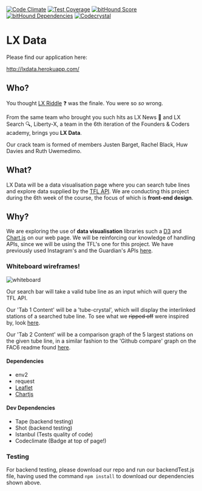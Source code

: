  [![Code Climate](https://codeclimate.com/github/liberty-x/lxdata/badges/gpa.svg)](https://codeclimate.com/github/liberty-x/lxdata) [![Test Coverage](https://codeclimate.com/github/liberty-x/lxdata/badges/coverage.svg)](https://codeclimate.com/github/liberty-x/lxdata/coverage) [![bitHound Score](https://www.bithound.io/github/liberty-x/lxdata/badges/score.svg)](https://www.bithound.io/github/liberty-x/lxdata) [![bitHound Dependencies](https://www.bithound.io/github/liberty-x/lxdata/badges/dependencies.svg)](https://www.bithound.io/github/liberty-x/lxdata/master/dependencies/npm) [![Codecrystal](https://img.shields.io/badge/code-crystal-5CB3FF.svg)](http://codecrystal.herokuapp.com/crystalise/liberty-x/lxdata/master)

# LX Data

Please find our application here:

http://lxdata.herokuapp.com/

## Who?

You thought [LX Riddle](http://agile-beyond-9343.herokuapp.com/) :question: was the finale. You were so *so* wrong.

From the same team who brought you such hits as LX News :newspaper: and LX Search :mag:, Liberty-X, a team in the 6th iteration of the Founders & Coders academy, brings you **LX Data**.

Our crack team is formed of members Justen Barget, Rachel Black, Huw Davies and Ruth Uwemedimo.

## What?

LX Data will be a data visualisation page where you can search tube lines and explore data supplied by the [TFL API](https://api.tfl.gov.uk/). We are conducting this project during the 6th week of the course, the focus of which is **front-end design**.

## Why?

We are exploring the use of **data visualisation** libraries such a [D3](http://d3js.org/) and [Chart.js](http://www.chartjs.org/) on our web page. We will be reinforcing our knowledge of handling APIs, since we will be using the TFL's one for this project. We have previously used Instagram's and the Guardian's APIs [here](https://github.com/liberty-x/lxnews).

### Whiteboard wireframes!

![whiteboard](https://files.gitter.im/RachelBLondon/libert-x/seWD/rsz_whiteboardwireframe.jpg)

Our search bar will take a valid tube line as an input which will query the TFL API.

Our 'Tab 1 Content' will be a 'tube-crystal', which will display the interlinked stations of a searched tube line. To see what we ~~ripped off~~ were inspired by, look [here](https://github.com/Crystal-Clear/codecrystal).

Our 'Tab 2 Content' will be a comparison graph of the 5 largest stations on the given tube line, in a similar fashion to the 'Github compare' graph on the FAC6 readme found [here](https://github.com/FAC6/book/blob/master/patterns/week6/chartjs.md).

#### Dependencies

* env2
* request
* [Leaflet](http://leafletjs.com/)
* [Chartjs](http://www.chartjs.org/)

#### Dev Dependencies

* Tape (backend testing)
* Shot (backend testing)
* Istanbul (Tests quality of code)
* Codeclimate (Badge at top of page!)

### Testing

For backend testing, please download our repo and run our backendTest.js file, having used the command ``npm install`` to download our dependencies shown above.
